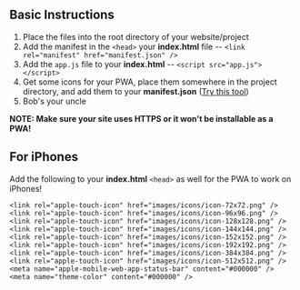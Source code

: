 ## Basic Instructions
1. Place the files into the root directory of your website/project
2. Add the manifest in the `<head>` your **index.html** file -- `<link rel="manifest" href="manifest.json" />`
3. Add the `app.js` file to your **index.html** -- `<script src="app.js"></script>`
4. Get some icons for your PWA, place them somewhere in the project directory, and add them to your **manifest.json** ([Try this tool](https://tools.crawlink.com/tools/pwa-icon-generator/))
5. Bob's your uncle

**NOTE: Make sure your site uses HTTPS or it won't be installable as a PWA!**

## For iPhones
Add the following to your **index.html** `<head>` as well for the PWA to work on iPhones!
```
<link rel="apple-touch-icon" href="images/icons/icon-72x72.png" />
<link rel="apple-touch-icon" href="images/icons/icon-96x96.png" />
<link rel="apple-touch-icon" href="images/icons/icon-128x128.png" />
<link rel="apple-touch-icon" href="images/icons/icon-144x144.png" />
<link rel="apple-touch-icon" href="images/icons/icon-152x152.png" />
<link rel="apple-touch-icon" href="images/icons/icon-192x192.png" />
<link rel="apple-touch-icon" href="images/icons/icon-384x384.png" />
<link rel="apple-touch-icon" href="images/icons/icon-512x512.png" />
<meta name="apple-mobile-web-app-status-bar" content="#000000" />
<meta name="theme-color" content="#000000" />
```
